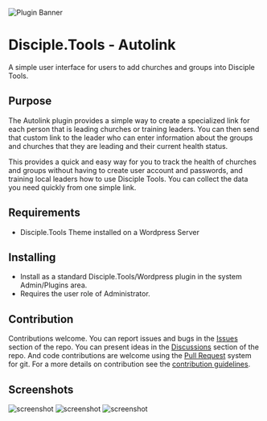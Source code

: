 ![Plugin Banner](https://raw.githubusercontent.com/thecodezone/disciple-tools-autolink/master/documentation/banner.png)

# Disciple.Tools - Autolink

A simple user interface for users to add churches and groups into Disciple Tools.

## Purpose

The Autolink plugin provides a simple way to create a specialized link for each person that is leading churches or
training leaders. You can then send that custom link to the leader who can enter information about the groups and
churches that they are leading and their current health status.

This provides a quick and easy way for you to track the health of churches and groups without having to create user
account and passwords, and training local leaders how to use Disciple Tools. You can collect the data you need quickly
from one simple link.

## Requirements

- Disciple.Tools Theme installed on a Wordpress Server

## Installing

- Install as a standard Disciple.Tools/Wordpress plugin in the system Admin/Plugins area.
- Requires the user role of Administrator.

## Contribution

Contributions welcome. You can report issues and bugs in the
[Issues](https://github.com/thecodezone/disciple-tools-autolink/issues) section of the repo. You can present ideas
in the [Discussions](https://github.com/thecodezone/disciple-tools-autolink/discussions) section of the repo. And
code contributions are welcome using the [Pull Request](https://github.com/thecodezone/disciple-tools-autolink/pulls)
system for git. For a more details on contribution see the
[contribution guidelines](https://github.com/thecodezone/disciple-tools-autolink/blob/master/CONTRIBUTING.md).

## Screenshots

![screenshot](https://raw.githubusercontent.com/thecodezone/disciple-tools-autolink/master/documentation/screenshot_1.png)
![screenshot](https://raw.githubusercontent.com/thecodezone/disciple-tools-autolink/master/documentation/screenshot_2.png)
![screenshot](https://raw.githubusercontent.com/thecodezone/disciple-tools-autolink/master/documentation/screenshot_3.png)
